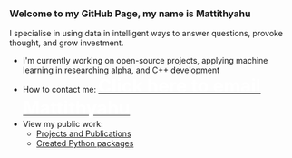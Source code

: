 <!-- <img align="right" src="https://visitor-badge.glitch.me/badge?page_id=MattithyahuData.MattithyahuData" />   -->
### Welcome to my GitHub Page, my name is **Mattithyahu**

I specialise in using data in intelligent ways to answer questions, provoke thought, and grow investment. 

*   I'm currently working on open-source projects, applying machine learning in researching alpha, and C++ development
*   How to contact me: <a href="mailto:contactmattithyahu@gmail.com"><font size="6" color='white'><strong>Click here to email Mattithyahu</strong></font></a>
*   View my public work:
    *   [Projects and Publications](https://mattithyahudata.github.io/)
    *   [Created Python packages](https://pypi.org/user/mattithyahudata/)

<!-- <img align="right" src="https://visitor-badge.glitch.me/badge?page_id=MattithyahuData.MattithyahuData" />   -->

<!-- Domain: Natural Language Processing, Image Processing, Machine Learning, Deep Learning, Data Science, Data Wrangling, Data Visualization, and Data Warehousing.

Languages: Python, SQL, HTML, CSS, JavaScript, Ruby.

Framework: Flask, Ruby on Rails, AngularJS, React, Bootstrap.

Libraries & Tools: AWS EC2, AWS S3, Lambda Functions, NumPy, Pandas, Scikit-Learn, SciPy, Matplotlib, D3.js, PyTorch, Keras, NLTK, Sentry.

Data Analysis: Exploratory Data Analysis, Ensemble Methods, Strong Statistical Foundation, Model Development & Evaluation Metrics, Quantitative Methods, Google Analytics. -->









